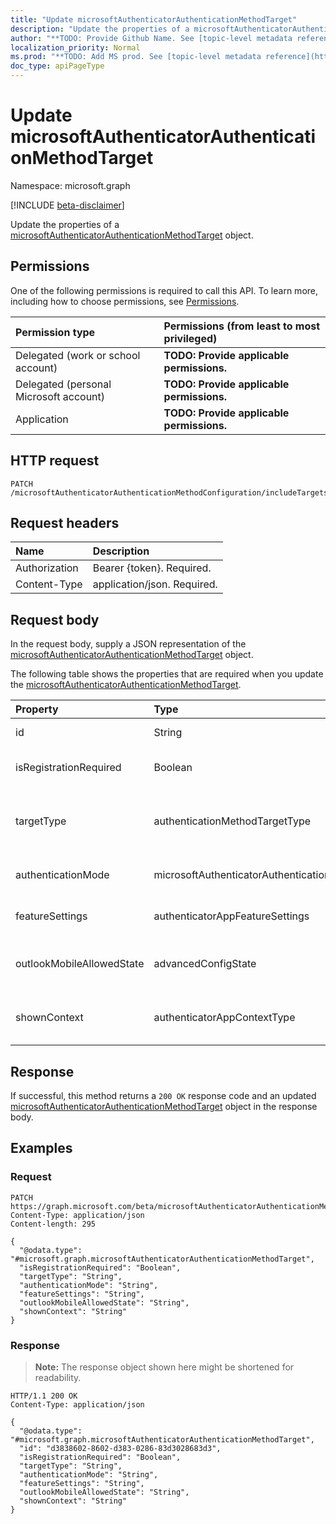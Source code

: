 ```yaml
---
title: "Update microsoftAuthenticatorAuthenticationMethodTarget"
description: "Update the properties of a microsoftAuthenticatorAuthenticationMethodTarget object."
author: "**TODO: Provide Github Name. See [topic-level metadata reference](https://msgo.azurewebsites.net/add/document/guidelines/metadata.html#topic-level-metadata)**"
localization_priority: Normal
ms.prod: "**TODO: Add MS prod. See [topic-level metadata reference](https://msgo.azurewebsites.net/add/document/guidelines/metadata.html#topic-level-metadata)**"
doc_type: apiPageType
---
```


# Update microsoftAuthenticatorAuthenticationMethodTarget
Namespace: microsoft.graph

[!INCLUDE [beta-disclaimer](../../includes/beta-disclaimer.md)]

Update the properties of a [microsoftAuthenticatorAuthenticationMethodTarget](../resources/microsoftauthenticatorauthenticationmethodtarget.md) object.

## Permissions
One of the following permissions is required to call this API. To learn more, including how to choose permissions, see [Permissions](/graph/permissions-reference).

|Permission type|Permissions (from least to most privileged)|
|:---|:---|
|Delegated (work or school account)|**TODO: Provide applicable permissions.**|
|Delegated (personal Microsoft account)|**TODO: Provide applicable permissions.**|
|Application|**TODO: Provide applicable permissions.**|

## HTTP request

<!-- {
  "blockType": "ignored"
}
-->
``` http
PATCH /microsoftAuthenticatorAuthenticationMethodConfiguration/includeTargets/{microsoftAuthenticatorAuthenticationMethodTargetId}
```

## Request headers
|Name|Description|
|:---|:---|
|Authorization|Bearer {token}. Required.|
|Content-Type|application/json. Required.|

## Request body
In the request body, supply a JSON representation of the [microsoftAuthenticatorAuthenticationMethodTarget](../resources/microsoftauthenticatorauthenticationmethodtarget.md) object.

The following table shows the properties that are required when you update the [microsoftAuthenticatorAuthenticationMethodTarget](../resources/microsoftauthenticatorauthenticationmethodtarget.md).

|Property|Type|Description|
|:---|:---|:---|
|id|String|**TODO: Add Description** Inherited from [entity](../resources/entity.md)|
|isRegistrationRequired|Boolean|**TODO: Add Description** Inherited from [authenticationMethodTarget](../resources/authenticationmethodtarget.md)|
|targetType|authenticationMethodTargetType|**TODO: Add Description** Inherited from [authenticationMethodTarget](../resources/authenticationmethodtarget.md). Possible values are: `user`, `group`, `unknownFutureValue`.|
|authenticationMode|microsoftAuthenticatorAuthenticationMode|**TODO: Add Description**. Possible values are: `deviceBasedPush`, `push`, `any`.|
|featureSettings|authenticatorAppFeatureSettings|**TODO: Add Description**. Possible values are: `requireNumberMatching`.|
|outlookMobileAllowedState|advancedConfigState|**TODO: Add Description**. Possible values are: `default`, `enabled`, `disabled`, `unknownFutureValue`.|
|shownContext|authenticatorAppContextType|**TODO: Add Description**. Possible values are: `location`, `app`, `unknownFutureValue`.|



## Response

If successful, this method returns a `200 OK` response code and an updated [microsoftAuthenticatorAuthenticationMethodTarget](../resources/microsoftauthenticatorauthenticationmethodtarget.md) object in the response body.

## Examples

### Request
<!-- {
  "blockType": "request",
  "name": "update_microsoftauthenticatorauthenticationmethodtarget"
}
-->
``` http
PATCH https://graph.microsoft.com/beta/microsoftAuthenticatorAuthenticationMethodConfiguration/includeTargets/{microsoftAuthenticatorAuthenticationMethodTargetId}
Content-Type: application/json
Content-length: 295

{
  "@odata.type": "#microsoft.graph.microsoftAuthenticatorAuthenticationMethodTarget",
  "isRegistrationRequired": "Boolean",
  "targetType": "String",
  "authenticationMode": "String",
  "featureSettings": "String",
  "outlookMobileAllowedState": "String",
  "shownContext": "String"
}
```


### Response
>**Note:** The response object shown here might be shortened for readability.
<!-- {
  "blockType": "response",
  "truncated": true
}
-->
``` http
HTTP/1.1 200 OK
Content-Type: application/json

{
  "@odata.type": "#microsoft.graph.microsoftAuthenticatorAuthenticationMethodTarget",
  "id": "d3838602-8602-d383-0286-83d3028683d3",
  "isRegistrationRequired": "Boolean",
  "targetType": "String",
  "authenticationMode": "String",
  "featureSettings": "String",
  "outlookMobileAllowedState": "String",
  "shownContext": "String"
}
```

